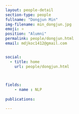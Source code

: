 ```yaml
---
layout: people-detail
section-type: people
fullname: "Dongjun Min"
img-filename: min_dongjun.jpg
emoji: ⭐
position: "Alumni"
permalink: people/dongjun.html
email: mdjkoc1412@gmail.com


social:
  - title: home
    url: people/dongjun.html


 
fields:
    - name : NLP
        
publications:

---
```

